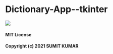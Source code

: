 # Dictionary-App--tkinter
<img src= "https://user-images.githubusercontent.com/52107131/136855579-9cff4cb5-2455-4556-aaa0-e6aa5a40dee5.png">

#### MIT License

#### Copyright (c) 2021 SUMIT KUMAR
